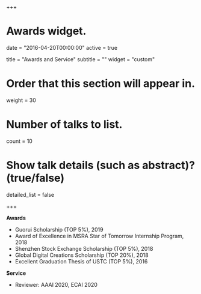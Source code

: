 +++
# Awards widget.

date = "2016-04-20T00:00:00"
active = true

title = "Awards and Service"
subtitle = ""
widget = "custom"

# Order that this section will appear in.
weight = 30

# Number of talks to list.
count = 10

# Show talk details (such as abstract)? (true/false)
detailed_list = false

+++

**Awards**

- Guorui Scholarship (TOP 5%), 2019
- Award of Excellence in MSRA Star of Tomorrow Internship Program, 2018
- Shenzhen Stock Exchange Scholarship (TOP 5%), 2018
- Global Digital Creations Scholarship (TOP 20%), 2018
- Excellent Graduation Thesis of USTC (TOP 5%), 2016

**Service**

- Reviewer: AAAI 2020, ECAI 2020